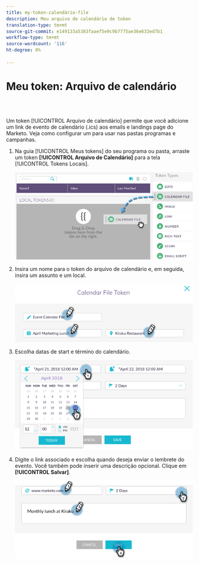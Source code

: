 ```yaml
---
title: my-token-calendário-file
description: Meu arquivo de calendário de token
translation-type: tm+mt
source-git-commit: e149133a5383faaef5e9c9b7775ae36e633ed7b1
workflow-type: tm+mt
source-wordcount: '116'
ht-degree: 0%

---
```



# Meu token: Arquivo de calendário

<br> 

Um token [!UICONTROL Arquivo de calendário] permite que você adicione um link de evento de calendário (.ics) aos emails e landings page do Marketo. Veja como configurar um para usar nas pastas programas e campanhas.

1. Na guia [!UICONTROL Meus tokens] do seu programa ou pasta, arraste um token **[!UICONTROL Arquivo de Calendário]** para a tela [!UICONTROL Tokens Locais].

   ![Imagem Um](/help/sky/assets/my-tokens/my-token-calendar-file/my-token-calendar-file-1.jpg)

1. Insira um nome para o token do arquivo de calendário e, em seguida, insira um assunto e um local.

   ![Imagem dois](/help/sky/assets/my-tokens/my-token-calendar-file/my-token-calendar-file-2.jpg)

1. Escolha datas de start e término do calendário.

   ![Imagem Três](/help/sky/assets/my-tokens/my-token-calendar-file/my-token-calendar-file-3.jpg)

1. Digite o link associado e escolha quando deseja enviar o lembrete do evento. Você também pode inserir uma descrição opcional. Clique em **[!UICONTROL Salvar]**.

   ![Imagem quatro](/help/sky/assets/my-tokens/my-token-calendar-file/my-token-calendar-file-4.jpg)